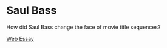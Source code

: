 Saul Bass
==========
How did Saul Bass change the face of movie title sequences?

[Web Essay](https://racheldonaldson.github.io/web-essay/index.html)
